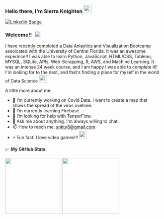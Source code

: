 ### Hello there, I'm Sierra Knighten <img src="https://media2.giphy.com/media/LOnt6uqjD9OexmQJRB/giphy.gif" width="25px">

[![Linkedin Badge](https://img.shields.io/badge/-LinkedIn-0e76a8?style=flat-square&logo=Linkedin&logoColor=white)](https://linkedin.com/in/sierra-knighten)

### Welcome!! &nbsp; ![](https://visitor-badge.glitch.me/badge?page_id=snkty8.snkty8)

I have recently completed a Data Anlaytics and Visualization Bootcamp assoicated with the University of Central Florida.  It was an awesome experince!! I was able to learn Python, JavaScript, HTML/CSS, Tableau, MYSQL, SQLite, APIs, Web-Scrapping, R, AWS, and Machine Learning.  It was an intense 24 week course, and I am happy I was able to complete it!! I'm looking for to the next, and that's finding a place for myself in the world of Data Science <img src="https://media3.giphy.com/media/QBSPma5jP9ReSAdxKw/giphy.gif" width="25px">


A little more about me:

- 🔭 I’m currently working on Covid Data.  I want to create a map that shows the spread of the virus ovetime.
- 🌱 I’m currently learning Firebase.
- 🤔 I’m looking for help with TensorFlow.
- 💬 Ask me about anything.  I'm always willing to chat.
- 📫 How to reach me: snkty8@gmail.com
- ⚡ Fun fact: I love video games!!! <img src="https://media1.giphy.com/media/xT9IgxQBDfxt6djUsw/giphy.gif" width="25px">

📈 **My GitHub Stats:**

<p>
  <img height="180em" src="https://github-readme-stats.vercel.app/api?username=snkty8&show_icons=true&hide_border=true&&count_private=true&include_all_commits=true" />
  <img height="180em" src="https://github-readme-stats.vercel.app/api/top-langs/?username=snkty8&exclude_repo=KNN-Image-Classification&show_icons=true&hide_border=true&layout=compact&langs_count=8"/>
</p>